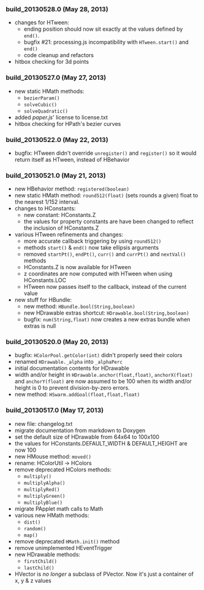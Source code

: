 ### build_20130528.0 (May 28, 2013)
- changes for HTween:
	- ending position should now sit exactly at the values defined by `end()`.
	- bugfix #21: processing.js incompatibility with `HTween.start()` and `end()`
	- code cleanup and refactors
- hitbox checking for 3d points

### build_20130527.0 (May 27, 2013)
- new static HMath methods:
	- `bezierParam()`
	- `solveCubic()`
	- `solveQuadratic()`
- added _paper.js_' license to license.txt
- hitbox checking for HPath's bezier curves

### build_20130522.0 (May 22, 2013)
- bugfix: HTween didn't override `unregister()` and `register()` so it would return itself as HTween, instead of HBehavior

### build_20130521.0 (May 21, 2013)
- new HBehavior method: `registered(boolean)`
- new static HMath method: `round512(float)` (sets rounds a given) float to the nearest 1/152 interval.
- changes to HConstants:
	- new constant: HConstants.Z
	- the values for property constants are have been changed to reflect the inclusion of HConstants.Z
- various HTween refinements and changes:
	- more accurate callback triggering by using `round512()`
	- methods `start()` & `end()` now take ellipsis arguments
	- removed `startPt()`, `endPt()`, `curr()` and `currPt()` and `nextVal()` methods
	- HConstants.Z is now available for HTween
	- z coordinates are now computed with HTween when using HConstants.LOC
	- HTween now passes itself to the callback, instead of the current value
- new stuff for HBundle:
	- new method: `HBundle.bool(String,boolean)`
	- new HDrawable extras shortcut: `HDrawable.bool(String,boolean)`
	- bugfix: `num(String,float)` now creates a new extras bundle when extras is null

### build_20130520.0 (May 20, 2013)
- bugfix: `HColorPool.getColor(int)` didn't properly seed their colors
- renamed `HDrawable._alpha` into `_alphaPerc`
- initial documentation contents for HDrawable
- width and/or height in `HDrawable.anchor(float,float)`, `anchorX(float)` and `anchorY(float)` are now assumed to be 100 when its width and/or height is 0 to prevent division-by-zero errors.
- new method: `HSwarm.addGoal(float,float,float)`

### build_20130517.0 (May 17, 2013)
- new file: changelog.txt
- migrate documentation from markdown to Doxygen
- set the default size of HDrawable from 64x64 to 100x100
- the values for HConstants.DEFAULT\_WIDTH & DEFAULT\_HEIGHT are now 100
- new HMouse method: `moved()`
- rename: HColorUtil -> HColors
- remove deprecated HColors methods:
	- `multiply()`
	- `multiplyAlpha()`
	- `multiplyRed()`
	- `multiplyGreen()`
	- `multiplyBlue()`
- migrate PApplet math calls to Math
- various new HMath methods:
	- `dist()`
	- `random()`
	- `map()`
- remove deprecated `HMath.init()` method
- remove unimplemented HEventTrigger
- new HDrawable methods:
	- `firstChild()`
	- `lastChild()`
- HVector is _no longer_ a subclass of PVector. Now it's just a container of x, y & z values
